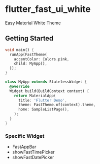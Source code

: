 # flutter_fast_ui_white

Easy Material White Theme

## Getting Started

```dart
void main() {
  runApp(FastTheme(
    accentColor: Colors.pink,
    child: MyApp(),
  ));
}

class MyApp extends StatelessWidget {
  @override
  Widget build(BuildContext context) {
    return MaterialApp(
      title: 'Flutter Demo',
      theme: FastTheme.of(context).theme,
      home: SampleListPage(),
    );
  }
}
```

### Specific Widget

- FastAppBar
- showFastTimePicker
- showFastDatePicker
